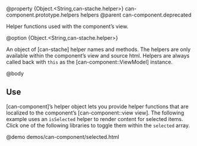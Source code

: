@property {Object.<String,can-stache.helper>} can-component.prototype.helpers helpers
@parent can-component.deprecated

Helper functions used with the component’s view.

@option {Object.<String,can-stache.helper>}

An object of [can-stache] helper names and methods. The helpers are only
available within the component’s view and source html. Helpers
are always called back with `this` as the [can-component::ViewModel] instance.

@body

## Use

[can-component]’s helper object lets you provide helper functions that are localized to
the component’s [can-component::view view].  The following example
uses an `isSelected` helper to render content for selected items. Click
one of the following libraries to toggle them within the `selected` array.

@demo demos/can-component/selected.html
